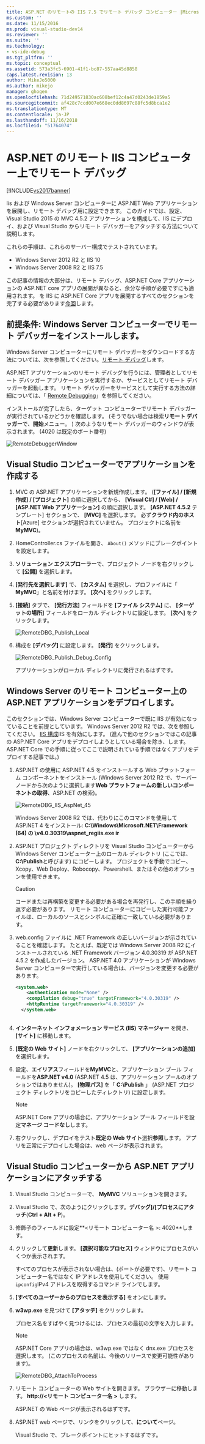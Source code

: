 ```yaml
---
title: ASP.NET のリモートの IIS 7.5 でリモート デバッグ コンピューター |Microsoft Docs
ms.custom: ''
ms.date: 11/15/2016
ms.prod: visual-studio-dev14
ms.reviewer: ''
ms.suite: ''
ms.technology:
- vs-ide-debug
ms.tgt_pltfrm: ''
ms.topic: conceptual
ms.assetid: 573a3fc5-6901-41f1-bc87-557aa45d8858
caps.latest.revision: 13
author: MikeJo5000
ms.author: mikejo
manager: ghogen
ms.openlocfilehash: 71d249571830ac608bef12c4a47d0243de1859a5
ms.sourcegitcommit: af428c7ccd007e668ec0dd8697c88fc5d8bca1e2
ms.translationtype: MT
ms.contentlocale: ja-JP
ms.lasthandoff: 11/16/2018
ms.locfileid: "51764074"
---
```

# <a name="remote-debugging-aspnet-on-a-remote-iis-computer"></a>ASP.NET のリモート IIS コンピューター上でリモート デバッグ
[!INCLUDE[vs2017banner](../includes/vs2017banner.md)]

Iis および Windows Server コンピューターに ASP.NET Web アプリケーションを展開し、リモート デバッグ用に設定できます。 このガイドでは、設定、Visual Studio 2015 の MVC 4.5.2 アプリケーションを構成して、IIS にデプロイ、および Visual Studio からリモート デバッガーをアタッチする方法について説明します。

これらの手順は、これらのサーバー構成でテストされています。
* Windows Server 2012 R2 と IIS 10
* Windows Server 2008 R2 と IIS 7.5

この記事の情報の大部分は、リモート デバッグ、ASP.NET Core アプリケーションの ASP.NET core アプリの展開が異なると、余分な手順が必要ですにも適用されます。 を IIS に ASP.NET Core アプリを展開するすべてのセクションを完了する必要があります[今回](https://docs.asp.net/en/latest/publishing/iis.html)します。

## <a name="prerequisites-install-the-remote-debugger-on-the-windows-server-computer"></a>前提条件: Windows Server コンピューターでリモート デバッガーをインストールします。

Windows Server コンピューターにリモート デバッガーをダウンロードする方法については、次を参照してください。[リモート デバッグ](../debugger/remote-debugging.md)します。

ASP.NET アプリケーションのリモート デバッグを行うには、管理者としてリモート デバッガー アプリケーションを実行するか、サービスとしてリモート デバッガーを起動します。 リモート デバッガーをサービスとして実行する方法の詳細については、「 [Remote Debugging](../debugger/remote-debugging.md)」を参照してください。

インストールが完了したら、ターゲット コンピューターでリモート デバッガーが実行されているかどうかを確認します。 (そうでない場合は検索**リモート デバッガー**で、**開始**メニュー。 ) 次のようなリモート デバッガーのウィンドウが表示されます。 (4020 は既定のポート番号)

![RemoteDebuggerWindow](../debugger/media/remotedebuggerwindow.png "RemoteDebuggerWindow")
  
## <a name="create-the-application-on-the-visual-studio-computer"></a>Visual Studio コンピューターでアプリケーションを作成する  
  
1. MVC の ASP.NET アプリケーションを新規作成します。 (**[ファイル] / [新規作成] / [プロジェクト]** の順に選択してから、 **[Visual C#] / [Web] / [ASP.NET Web アプリケーション]** の順に選択します。 **[ASP.NET 4.5.2** テンプレート] セクションで、 **[MVC]** を選択します。 必ず**クラウド内のホスト**[Azure] セクションが選択されていません。 プロジェクトに名前を**MyMVC**)。
1. HomeController.cs ファイルを開き、 `About()` メソッドにブレークポイントを設定します。
1. **ソリューション エクスプローラー**で、プロジェクト ノードを右クリックして **[公開]** を選択します。
1. **[発行先を選択します]** で、 **[カスタム]** を選択し、プロファイルに「 **MyMVC**」と名前を付けます。 **[次へ]** をクリックします。
1. **[接続]** タブで、 **[発行方法]** フィールドを **[ファイル システム]** に、 **[ターゲットの場所]** フィールドをローカル ディレクトリに設定します。 **[次へ]** をクリックします。

    ![RemoteDBG_Publish_Local](../debugger/media/remotedbg-publish-local.png "RemoteDBG_Publish_Local")
1. 構成を **[デバッグ]** に設定します。 **[発行]** をクリックします。

    ![RemoteDBG_Publish_Debug_Config](../debugger/media/remotedbg-publish-debug-config.png "RemoteDBG_Publish_Debug_Config")
    
    アプリケーションがローカル ディレクトリに発行されるはずです。

## <a name="BKMK_deploy_asp_net"></a> Windows Server のリモート コンピューター上の ASP.NET アプリケーションをデプロイします。

 このセクションでは、Windows Server コンピューターで既に IIS が有効になっていることを前提としています。 Windows Server 2012 R2 では、次を参照してください。 [IIS 構成](https://docs.asp.net/en/latest/publishing/iis.html#iis-configuration)IIS を有効にします。 (進んで他のセクションではこの記事の ASP.NET Core アプリをデプロイしようとしている場合を除き、します。 ASP.NET Core での手順に従ってここで説明されている手順ではなくアプリをデプロイする記事では。)
1. ASP.NET の使用に ASP.NET 4.5 をインストールする Web プラットフォーム コンポーネントをインストール (Windows Server 2012 R2 で、サーバー ノードから次のように選択します**Web プラットフォームの新しいコンポーネントの取得**、ASP.NET の検索)。

    ![RemoteDBG_IIS_AspNet_45](../debugger/media/remotedbg-iis-aspnet-45.png "RemoteDBG_IIS_AspNet_45")

    Windows Server 2008 R2 では、代わりにこのコマンドを使用して ASP.NET 4 をインストール: **C:\Windows\Microsoft.NET\Framework (64) の \v4.0.30319\aspnet_regiis.exe ir**
1. ASP.NET プロジェクト ディレクトリを Visual Studio コンピューターから Windows Server コンピューター上のローカル ディレクトリ (ここでは、 **C:\Publish**と呼びます) にコピーします。 プロジェクトを手動でコピー、Xcopy、Web Deploy、Robocopy、Powershell、またはその他のオプションを使用できます。

    > [!CAUTION]
    >  コードまたは再構築を変更する必要がある場合を再発行し、この手順を繰り返す必要があります。 リモート コンピューターにコピーした実行可能ファイルは、ローカルのソースとシンボルに正確に一致している必要があります。
1. web.config ファイルに .NET Framework の正しいバージョンが示されていることを確認します。  たとえば、既定では Windows Server 2008 R2 にインストールされている .NET Framework バージョン 4.0.30319 が ASP.NET 4.5.2 を作成したバージョン。 ASP.NET 4.0 アプリケーションが Windows Server コンピューターで実行している場合は、バージョンを変更する必要があります。
  
    ```xml
    <system.web>
        <authentication mode="None" />  
        <compilation debug="true" targetFramework="4.0.30319" />
        <httpRuntime targetFramework="4.0.30319" />
      </system.web>
  
    ```
1. **インターネット インフォメーション サービス (IIS) マネージャー** を開き、 **[サイト]** に移動します。
1. **[既定の Web サイト]** ノードを右クリックして、 **[アプリケーションの追加]** を選択します。
1. 設定、**エイリアス**フィールドを**MyMVC**と、アプリケーション プール フィールドを**ASP.NET v4.0** (ASP.NET 4.5 は、アプリケーション プールのオプションではありません)。 **[物理パス]** を「 **C:\Publish** 」 (ASP.NET プロジェクト ディレクトリをコピーしたディレクトリ) に設定します。

    >[!NOTE] 
    > ASP.NET Core アプリの場合に、アプリケーション プール フィールドを設定**マネージ コードなし**します。
1. 右クリックし、デプロイをテスト**既定の Web サイト**選択**参照**します。
    アプリを正常にデプロイした場合は、web ページが表示されます。

## <a name="attach-to-the-aspnet-application-from-the-visual-studio-computer"></a>Visual Studio コンピューターから ASP.NET アプリケーションにアタッチする

1. Visual Studio コンピューターで、 **MyMVC** ソリューションを開きます。
1. Visual Studio で、次のようにクリックします。**デバッグ]/[プロセスにアタッチ**(**Ctrl + Alt + P**)。
1. 修飾子のフィールドに設定**\<リモート コンピューター名 >: 4020**します。
1. クリックして**更新**します。
    **[選択可能なプロセス]** ウィンドウにプロセスがいくつか表示されます。

    すべてのプロセスが表示されない場合は、(ポートが必要です)、リモート コンピューター名ではなく IP アドレスを使用してください。 使用`ipconfig`IPv4 アドレスを取得するコマンド ラインでします。
1. **[すべてのユーザーからのプロセスを表示する]** をオンにします。
1. **w3wp.exe** を見つけて **[アタッチ]** をクリックします。

     プロセス名をすばやく見つけるには、プロセスの最初の文字を入力します。
     
    >[!NOTE]
    > ASP.NET Core アプリの場合は、w3wp.exe ではなく dnx.exe プロセスを選択します。 (このプロセスの名前は、今後のリリースで変更可能性があります)。

    ![RemoteDBG_AttachToProcess](../debugger/media/remotedbg-attachtoprocess.png "RemoteDBG_AttachToProcess")

1. リモート コンピューターの Web サイトを開きます。 ブラウザーに移動します。 **http://\<リモート コンピューター名 >** します。
    
    ASP.NET の Web ページが表示されるはずです。
1. ASP.NET web ページで、リンクをクリックして、**について**ページ。

    Visual Studio で、ブレークポイントにヒットするはずです。



